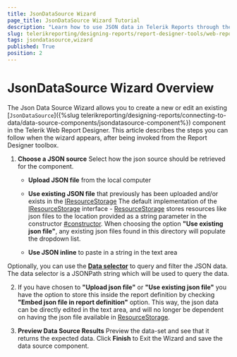 ```yaml
---
title: JsonDataSource Wizard
page_title: JsonDataSource Wizard Tutorial 
description: "Learn how to use JSON data in Telerik Reports through the dedicated Web Report Designer's JsonDataSource Wizard."
slug: telerikreporting/designing-reports/report-designer-tools/web-report-designer/tools/jsondatasource-wizard
tags: jsondatasource,wizard
published: True
position: 2
---
```


# JsonDataSource Wizard Overview

The Json Data Source Wizard allows you to create a new or edit an existing [`JsonDataSource`]({%slug telerikreporting/designing-reports/connecting-to-data/data-source-components/jsondatasource-component%}) component in the Telerik Web Report Designer. This article describes the steps you can follow when the wizard appears, after being invoked from the Report Designer toolbox. 

1. __Choose a JSON source__ Select how the json source should be retrieved for the component. 

   + __Upload JSON file__ from the local computer                 

   + __Use existing JSON file__ that previously has been uploaded and/or exists in the [IResourceStorage](/api/Telerik.WebReportDesigner.Services.IResourceStorage) The default implementation of the [IResourceStorage](/api/Telerik.WebReportDesigner.Services.IResourceStorage) interface - [ResourceStorage](/api/Telerik.WebReportDesigner.Services.ResourceStorage) stores resources like json files to the location provided as a string parameter in the constructor [#constructor](/api/Telerik.WebReportDesigner.Services.ResourceStorage#Telerik_WebReportDesigner_Services_ResourceStorage_#ctor_System_String_). When choosing the option __"Use existing json file"__, any existing json files found in this directory will populate the dropdown list. 

   + __Use JSON inline__ to paste in a string in the text area 

Optionally, you can use the [__Data selector__](https://goessner.net/articles/JsonPath/) to query and filter the JSON data. The data selector is a JSONPath string which will be used to query the data. 
 
2. If you have chosen to __"Upload json file"__ or __"Use existing json file"__ you have the option to store this inside the report definition by checking __"Embed json file in report definition"__ option. This way, the json data can be directly edited in the text area, and will no longer be dependent on having the json file available in [ResourceStorage](/api/Telerik.WebReportDesigner.Services.ResourceStorage). 

3. __Preview Data Source Results__ Preview the data-set and see that it returns the expected data. Click __Finish__ to Exit the Wizard and save the data source component. 
